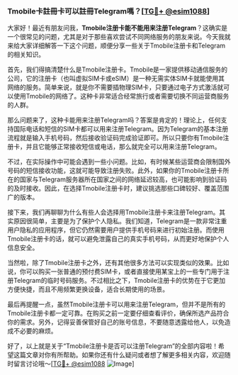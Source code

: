 ### Tmobile卡註冊卡可以註冊Telegram嗎？[[TG💪+ @esim1088](https://t.me/s/esim1088)]

大家好！最近有朋友问我，**Tmobile注册卡能不能用来注册Telegram**？这确实是一个很常见的问题，尤其是对于那些喜欢尝试不同网络服务的朋友来说。今天我就来给大家详细解答一下这个问题，顺便分享一些关于Tmobile注册卡和Telegram的相关知识。

首先，我们得搞清楚什么是Tmobile注册卡。Tmobile是一家提供移动通信服务的公司，它的注册卡（也叫虚拟SIM卡或eSIM）是一种无需实体SIM卡就能使用其网络的服务。简单来说，就是你不需要插物理SIM卡，只要通过电子方式激活就可以使用Tmobile的网络了。这种卡非常适合经常旅行或者需要切换不同运营商服务的人群。

那么问题来了，这种卡能用来注册Telegram吗？答案是肯定的！理论上，任何支持国际电话和短信的SIM卡都可以用来注册Telegram。因为Telegram的基本注册流程就是输入手机号码，然后接收验证码完成验证即可。所以只要你有Tmobile注册卡，并且它能够正常接收短信或电话，那么就完全可以用来注册Telegram。

不过，在实际操作中可能会遇到一些小问题。比如，有时候某些运营商会限制国外号码的短信接收功能，这就可能导致注册失败。此外，如果你的Tmobile注册卡所在的国家与Telegram服务器所在国家之间的网络延迟较高，也可能影响到验证码的及时接收。因此，在选择Tmobile注册卡时，建议挑选那些口碑较好、覆盖范围广的版本。

接下来，我们再聊聊为什么有些人会选择用Tmobile注册卡来注册Telegram。其实原因很简单，主要是为了保护个人隐私。我们知道，Telegram是一款非常注重用户隐私的应用程序，但它仍然需要用户提供手机号码来进行初始注册。而使用Tmobile注册卡的话，就可以避免泄露自己的真实手机号码，从而更好地保护个人信息安全。

当然啦，除了Tmobile注册卡之外，还有其他很多方法可以实现类似的效果。比如说，你可以购买一张普通的预付费SIM卡，或者直接使用某宝上的一些专门用于注册Telegram的临时号码服务。不过相比之下，Tmobile注册卡的优势在于它更加方便快捷，而且不用频繁更换设备，适合长期使用的场景。

最后再提醒一点，虽然Tmobile注册卡可以用来注册Telegram，但并不是所有的Tmobile注册卡都一定可靠。在购买之前一定要仔细查看评价，确保所选产品符合你的需求。另外，记得妥善保管好自己的账号信息，不要随意透露给他人，以免造成不必要的麻烦。

好了，以上就是关于“Tmobile注册卡是否可以注册Telegram”的全部内容啦！希望这篇文章对你有所帮助。如果你还有什么疑问或者想了解更多相关内容，欢迎随时留言讨论哦～[[TG💪+ @esim1088](https://t.me/s/esim1088) ![Image](https://i.postimg.cc/4NQfJmqS/Snipaste-2025-05-13-00-14-12.png)]